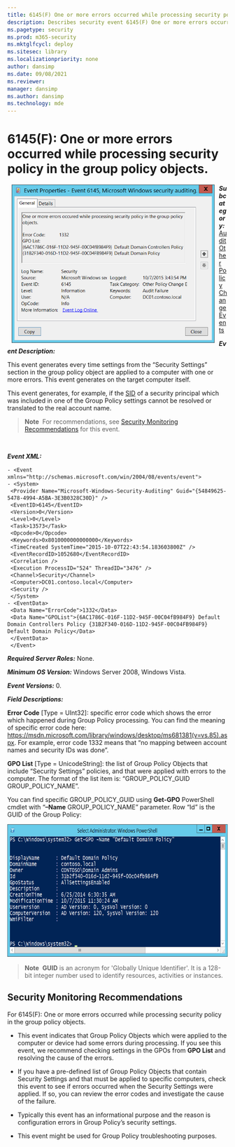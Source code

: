 ```yaml
---
title: 6145(F) One or more errors occurred while processing security policy in the group policy objects. (Windows 10)
description: Describes security event 6145(F) One or more errors occurred while processing security policy in the group policy objects.
ms.pagetype: security
ms.prod: m365-security
ms.mktglfcycl: deploy
ms.sitesec: library
ms.localizationpriority: none
author: dansimp
ms.date: 09/08/2021
ms.reviewer: 
manager: dansimp
ms.author: dansimp
ms.technology: mde
---
```


# 6145(F): One or more errors occurred while processing security policy in the group policy objects.


<img src="images/event-6145.png" alt="Event 6145 illustration" width="464" height="361" hspace="10" align="left" />

***Subcategory:***&nbsp;[Audit Other Policy Change Events](audit-other-policy-change-events.md)

***Event Description:***

This event generates every time settings from the “Security Settings” section in the group policy object are applied to a computer with one or more errors. This event generates on the target computer itself.

This event generates, for example, if the [SID](/windows/win32/secauthz/security-identifiers) of a security principal which was included in one of the Group Policy settings cannot be resolved or translated to the real account name.

> **Note**&nbsp;&nbsp;For recommendations, see [Security Monitoring Recommendations](#security-monitoring-recommendations) for this event.

<br clear="all">

***Event XML:***
```
- <Event xmlns="http://schemas.microsoft.com/win/2004/08/events/event">
- <System>
 <Provider Name="Microsoft-Windows-Security-Auditing" Guid="{54849625-5478-4994-A5BA-3E3B0328C30D}" /> 
 <EventID>6145</EventID> 
 <Version>0</Version> 
 <Level>0</Level> 
 <Task>13573</Task> 
 <Opcode>0</Opcode> 
 <Keywords>0x8010000000000000</Keywords> 
 <TimeCreated SystemTime="2015-10-07T22:43:54.183603800Z" /> 
 <EventRecordID>1052680</EventRecordID> 
 <Correlation /> 
 <Execution ProcessID="524" ThreadID="3476" /> 
 <Channel>Security</Channel> 
 <Computer>DC01.contoso.local</Computer> 
 <Security /> 
 </System>
- <EventData>
 <Data Name="ErrorCode">1332</Data> 
 <Data Name="GPOList">{6AC1786C-016F-11D2-945F-00C04fB984F9} Default Domain Controllers Policy {31B2F340-016D-11D2-945F-00C04FB984F9} Default Domain Policy</Data> 
 </EventData>
 </Event>

```

***Required Server Roles:*** None.

***Minimum OS Version:*** Windows Server 2008, Windows Vista.

***Event Versions:*** 0.

***Field Descriptions:***

**Error Code** \[Type = UInt32\]: specific error code which shows the error which happened during Group Policy processing. You can find the meaning of specific error code here: <https://msdn.microsoft.com/library/windows/desktop/ms681381(v=vs.85).aspx>. For example, error code 1332 means that “no mapping between account names and security IDs was done”.

**GPO List** \[Type = UnicodeString\]: the list of Group Policy Objects that include “Security Settings” policies, and that were applied with errors to the computer. The format of the list item is: “GROUP\_POLICY\_GUID GROUP\_POLICY\_NAME”.

You can find specific GROUP\_POLICY\_GUID using **Get-GPO** PowerShell cmdlet with “**–Name** GROUP\_POLICY\_NAME” parameter. Row “Id” is the GUID of the Group Policy:

<img src="images/windows-powershell-get-gpo.png" alt="Windows PowerShell Get-GPO illustration" width="685" height="302" />

> **Note**&nbsp;&nbsp;**GUID** is an acronym for 'Globally Unique Identifier'. It is a 128-bit integer number used to identify resources, activities or instances.

## Security Monitoring Recommendations

For 6145(F): One or more errors occurred while processing security policy in the group policy objects.

-   This event indicates that Group Policy Objects which were applied to the computer or device had some errors during processing. If you see this event, we recommend checking settings in the GPOs from **GPO List** and resolving the cause of the errors.

-   If you have a pre-defined list of Group Policy Objects that contain Security Settings and that must be applied to specific computers, check this event to see if errors occurred when the Security Settings were applied. If so, you can review the error codes and investigate the cause of the failure.

-   Typically this event has an informational purpose and the reason is configuration errors in Group Policy’s security settings.

-   This event might be used for Group Policy troubleshooting purposes.